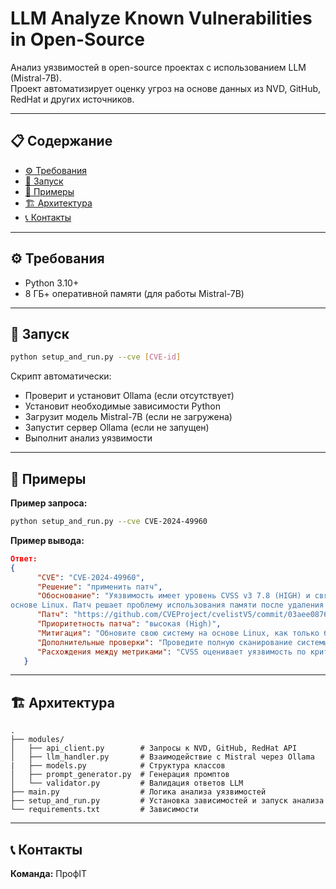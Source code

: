 # LLM Analyze Known Vulnerabilities in Open-Source

Анализ уязвимостей в open-source проектах с использованием LLM (Mistral-7B).  
Проект автоматизирует оценку угроз на основе данных из NVD, GitHub, RedHat и других источников.

---

## 📋 Содержание
- [⚙️ Требования](#-требования)
- [🚀 Запуск](#-запуск)
- [🌟 Примеры](#-примеры)
- [🏗️ Архитектура](#-архитектура)
- [📞 Контакты](#-контакты)

---

## ⚙️ Требования
- Python 3.10+
- 8 ГБ+ оперативной памяти (для работы Mistral-7B)

---

## 🚀 Запуск

```bash
python setup_and_run.py --cve [CVE-id]
```
Скрипт автоматически:

- Проверит и установит Ollama (если отсутствует)
- Установит необходимые зависимости Python
- Загрузит модель Mistral-7B (если не загружена)
- Запустит сервер Ollama (если не запущен)
- Выполнит анализ уязвимости

---

## 🌟 Примеры

**Пример запроса:**

```bash
python setup_and_run.py --cve CVE-2024-49960
```

**Пример вывода:**

```json
Ответ:
{
      "CVE": "CVE-2024-49960",
      "Решение": "применить патч",
      "Обоснование": "Уязвимость имеет уровень CVSS v3 7.8 (HIGH) и связана с CWE-416, что делает её критической для систем на 
основе Linux. Патч решает проблему использования памяти после удаления в ext4_fill_super функции.",
      "Патч": "https://github.com/CVEProject/cvelistV5/commit/03aee0876092795e6928dfbb3b959548cd4daf9d",
      "Приоритетность патча": "высокая (High)",
      "Митигация": "Обновите свою систему на основе Linux, как только будет доступен патч.",
      "Дополнительные проверки": "Проведите полную сканирование системы на наличие устарелых компонентов и обновите их в случае необходимости.",
      "Расхождения между метриками": "CVSS оценивает уязвимость по критериям, связанным с её воздействием на систему, в то время как EPSS (Exploit Prediction Scoring System) определяет вероятность того, что эта уязвимость будет использована для атак. В данном случае EPSS имеет низкий уровень, но CVSS показывает, что уязвимость может быть использована в ходе атаки."
   }
```

---

## 🏗️ Архитектура

```
.
├── modules/
│   ├── api_client.py        # Запросы к NVD, GitHub, RedHat API
│   ├── llm_handler.py       # Взаимодействие с Mistral через Ollama
|   ├── models.py            # Структура классов
│   ├── prompt_generator.py  # Генерация промптов
│   └── validator.py         # Валидация ответов LLM
├── main.py                  # Логика анализа уязвимостей
├── setup_and_run.py         # Установка зависимостей и запуск анализа
└── requirements.txt         # Зависимости
```

---

## 📞 Контакты

**Команда:** ПрофIT

